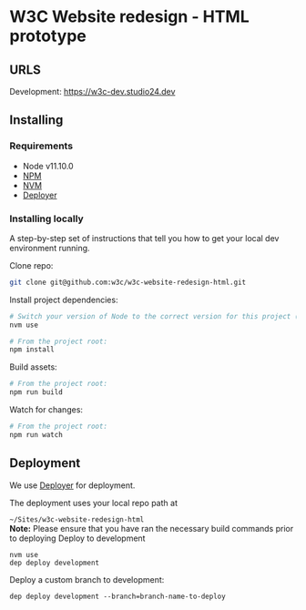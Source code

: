 # W3C Website redesign - HTML prototype

## URLS
Development: https://w3c-dev.studio24.dev

## Installing

### Requirements

- Node v11.10.0
- [NPM](https://www.npmjs.com/)
- [NVM](https://github.com/creationix/nvm)
- [Deployer](https://deployer.org/docs/installation)

### Installing locally

A step-by-step set of instructions that tell you how to get your local dev environment running.

Clone repo:

````bash
git clone git@github.com:w3c/w3c-website-redesign-html.git
````

Install project dependencies:

````bash
# Switch your version of Node to the correct version for this project (see `.nvmrc`)
nvm use

# From the project root:
npm install
````

Build assets:

````bash
# From the project root:
npm run build
````

Watch for changes:

````bash
# From the project root:
npm run watch
````

## Deployment
We use [Deployer](https://deployer.org) for deployment.

The deployment uses your local repo path at

`~/Sites/w3c-website-redesign-html`  
**Note:** Please ensure that you have ran the necessary build commands prior to deploying
Deploy to development

```
nvm use
dep deploy development
```


Deploy a custom branch to development:

```
dep deploy development --branch=branch-name-to-deploy
```
